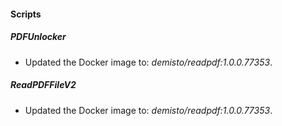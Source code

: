
#### Scripts
##### PDFUnlocker
- Updated the Docker image to: *demisto/readpdf:1.0.0.77353*.
##### ReadPDFFileV2
- Updated the Docker image to: *demisto/readpdf:1.0.0.77353*.